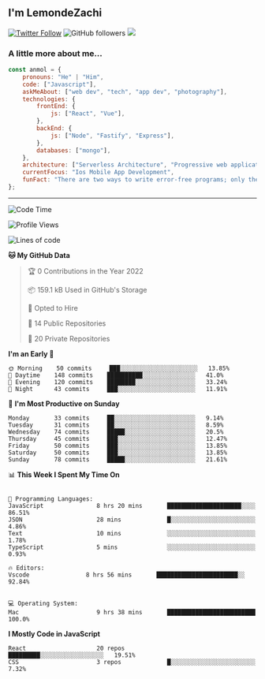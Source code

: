 <h2>I'm LemondeZachi</h2>


[![Twitter Follow](https://img.shields.io/twitter/follow/lemondezachi?label=Follow)](https://twitter.com/intent/follow?screen_name=lemondezachi)
![GitHub followers](https://img.shields.io/github/followers/memoriaXII?label=Follow&style=social)
![](https://visitor-badge.glitch.me/badge?page_id=memoriaXII.memoriaXII)



### A little more about me...  

```javascript
const anmol = {
    pronouns: "He" | "Him",
    code: ["Javascript"],
    askMeAbout: ["web dev", "tech", "app dev", "photography"],
    technologies: {
        frontEnd: {
            js: ["React", "Vue"],
        },
        backEnd: {
            js: ["Node", "Fastify", "Express"],
        },
        databases: ["mongo"],
    },
    architecture: ["Serverless Architecture", "Progressive web applications", "Single page applications"],
    currentFocus: "Ios Mobile App Development",
    funFact: "There are two ways to write error-free programs; only the third one works"
};
```

---
<!--START_SECTION:waka-->
![Code Time](http://img.shields.io/badge/Code%20Time-1%2C075%20hrs%2035%20mins-blue)

![Profile Views](http://img.shields.io/badge/Profile%20Views-909-blue)

![Lines of code](https://img.shields.io/badge/From%20Hello%20World%20I%27ve%20Written-1%20Million%20lines%20of%20code-blue)

**🐱 My GitHub Data** 

> 🏆 0 Contributions in the Year 2022
 > 
> 📦 159.1 kB Used in GitHub's Storage 
 > 
> 💼 Opted to Hire
 > 
> 📜 14 Public Repositories 
 > 
> 🔑 20 Private Repositories  
 > 
**I'm an Early 🐤** 

```text
🌞 Morning    50 commits     ███░░░░░░░░░░░░░░░░░░░░░░   13.85% 
🌆 Daytime    148 commits    ██████████░░░░░░░░░░░░░░░   41.0% 
🌃 Evening    120 commits    ████████░░░░░░░░░░░░░░░░░   33.24% 
🌙 Night      43 commits     ███░░░░░░░░░░░░░░░░░░░░░░   11.91%

```
📅 **I'm Most Productive on Sunday** 

```text
Monday       33 commits     ██░░░░░░░░░░░░░░░░░░░░░░░   9.14% 
Tuesday      31 commits     ██░░░░░░░░░░░░░░░░░░░░░░░   8.59% 
Wednesday    74 commits     █████░░░░░░░░░░░░░░░░░░░░   20.5% 
Thursday     45 commits     ███░░░░░░░░░░░░░░░░░░░░░░   12.47% 
Friday       50 commits     ███░░░░░░░░░░░░░░░░░░░░░░   13.85% 
Saturday     50 commits     ███░░░░░░░░░░░░░░░░░░░░░░   13.85% 
Sunday       78 commits     █████░░░░░░░░░░░░░░░░░░░░   21.61%

```


📊 **This Week I Spent My Time On** 

```text

💬 Programming Languages: 
JavaScript               8 hrs 20 mins       █████████████████████░░░░   86.51% 
JSON                     28 mins             █░░░░░░░░░░░░░░░░░░░░░░░░   4.86% 
Text                     10 mins             ░░░░░░░░░░░░░░░░░░░░░░░░░   1.78% 
TypeScript               5 mins              ░░░░░░░░░░░░░░░░░░░░░░░░░   0.93%

🔥 Editors: 
Vscode                8 hrs 56 mins       ███████████████████████░░   92.84% 


💻 Operating System: 
Mac                      9 hrs 38 mins       █████████████████████████   100.0%

```

**I Mostly Code in JavaScript** 

```text           
React                    20 repos            █████████░░░░░░░░░░░░░░░░░░   19.51% 
CSS                      3 repos             █░░░░░░░░░░░░░░░░░░░░░░░░   7.32%

```
